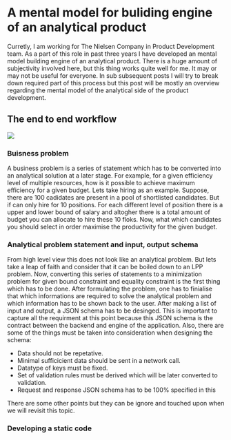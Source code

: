 # A mental model for buliding engine of an analytical product

Curretly, I am working for The Nielsen Company in Product Development team. As a part of this role in past three years I have developed an mental model building engine of an analytical product. There is a huge amount of subjectivity involved here, but this thing works quite well for me. It may or may not be useful for everyone. In sub subsequent posts I will try to break down required part of this process but this post will be mostly an overview regarding the mental model of the analytical side of the product development. 

## The end to end workflow


![](https://pandalearnstocode.in/mental_model/a_mental_model_of_analytical_product_engine.png)

### Buisness problem

A business problem is a series of statement which has to be converted into an analytical solution at a later stage. For example, for a given efficiency level of multiple resources, how is it possible to achieve maximum efficiency for a given budget. Lets take hiring as an example. Suppose, there are 100 cadidates are present in a pool of shortlisted candidates. But if can only hire for 10 positions. For each different level of position there is a upper and lower bound of salary and altogher there is a total amount of budget you can allocate to hire these 10 floks. Now, what which candidates you should select in order maximise the productivity for the given budget.

### Analytical problem statement and input, output schema

From high level view this does not look like an analytical problem. But lets take a leap of faith and consider that it can be boiled down to an LPP problem. Now, converting this series of statements to a minimization problem for given bound constraint and equality constraint is the first thing which has to be done. After formulating the problem, one has to finialise that which informations are required to solve the analytical problem and which information has to be shown back to the user. After making a list of input and output, a JSON schema has to be desinged. This is important to capture all the requirment at this point because this JSON schema is the contract between the backend and engine of the application. Also, there are some of the things must be taken into consideration when designing the schema:
* Data should not be repetative.
* Minimal sufficicient data should be sent in a network call.
* Datatype of keys must be fixed.
* Set of validation rules must be derived which will be later converted to validation. 
* Request and response JSON schema has to be 100% specified in this 

There are some other points but they can be ignore and touched upon when we will revisit this topic.

### Developing a static code



<!--stackedit_data:
eyJoaXN0b3J5IjpbLTE1MzUwMDIwMTAsMTIxNTAwNzIyOSwtMj
A5MTA5MDYwNCwtMjA4ODc0NjYxMl19
-->